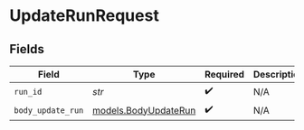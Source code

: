 # UpdateRunRequest


## Fields

| Field                                              | Type                                               | Required                                           | Description                                        |
| -------------------------------------------------- | -------------------------------------------------- | -------------------------------------------------- | -------------------------------------------------- |
| `run_id`                                           | *str*                                              | :heavy_check_mark:                                 | N/A                                                |
| `body_update_run`                                  | [models.BodyUpdateRun](../models/bodyupdaterun.md) | :heavy_check_mark:                                 | N/A                                                |